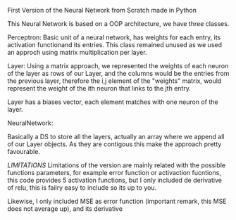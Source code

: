 First Version of the Neural Network from Scratch made in Python

This Neural Network is based on a OOP architecture, we have three classes.

Perceptron: Basic unit of a neural network, has weights for each entry, its activation functionand its entries.
This class remained unused as we used an approch using matrix multiplication per layer.

Layer: Using a matrix approach, we represented the weights of each neuron of the layer as rows
of our Layer, and the columns would be the entries from the previous layer, therefore
the i,j element of the "weights" matrix, would represent the weight of the ith neuron
that links to the jth entry.

Layer has a biases vector, each element matches with one neuron of the layer.

NeuralNetwork:

Basically a DS to store all the layers, actually an array where we append all of our Layer
objects. As they are contigous this make the approach pretty favourable.


*LIMITATIONS*
Limitations of the version are mainly related with the possible functions parameters, for example
error function or activaction fucntions, this code provides 5 activation functions, but I only
included de derivative of relu, this is failry easy to include so its up to you.

Likewise, I only included MSE as error function (important remark, this MSE does not average up),
and its derivative

